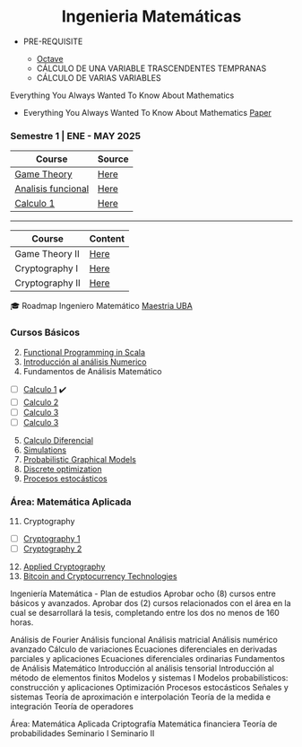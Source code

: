 <h1 align="center"> Ingenieria Matemáticas </b> </h1>

- PRE-REQUISITE

  - [Octave](./Octave)
  - CÁLCULO DE UNA VARIABLE TRASCENDENTES TEMPRANAS
  - CÁLCULO DE VARIAS VARIABLES

Everything You Always Wanted To Know About Mathematics

- Everything You Always Wanted To Know About Mathematics [Paper](https://www.math.cmu.edu/~jmackey/151_128/bws_book.pdf)

### Semestre 1 | ENE - MAY 2025

| Course                                     | Source                                               |
| ------------------------------------------ | ---------------------------------------------------- |
| [Game Theory](./GameTheory)                | [Here](https://www.coursera.org/learn/game-theory-1) |
| [Analisis funcional](./Analisis_funcional) | [Here](./Analisis_funcional)                         |
| [Calculo 1](./Calculo1)                    | [Here](./Calculo1)                                   |

---

| Course          | Content                                              |
| --------------- | ---------------------------------------------------- |
| Game Theory II  | [Here](https://www.coursera.org/learn/game-theory-2) |
| Cryptography I  | [Here](https://www.coursera.org/learn/crypto)        |
| Cryptography II | [Here](https://www.coursera.org/learn/crypto2)       |

🎓 Roadmap Ingeniero Matemático [Maestria UBA](https://www.fi.uba.ar/posgrado/maestrias/ingenieria-matematica/plan-de-estudios)

### Cursos Básicos

2. [Functional Programming in Scala](https://www.coursera.org/specializations/scala)
3. [Introducción al análisis Numerico](https://www.coursera.org/learn/intro-to-numerical-analysis)
4. Fundamentos de Análisis Matemático

- [ ] [Calculo 1](https://www.coursera.org/learn/calculo-1) ✔️
- [ ] [Calculo 2](https://www.coursera.org/learn/calculo-2)
- [ ] [Calculo 3](https://www.coursera.org/learn/calculo-3)
- [ ] [Calculo 3](https://www.coursera.org/learn/calculo-4)

5. [Calculo Diferencial](https://www.coursera.org/learn/calculo-diferencial)
6. [Simulations](https://www.coursera.org/learn/computers-waves-simulations)
7. [Probabilistic Graphical Models](https://www.coursera.org/specializations/probabilistic-graphical-models)
8. [Discrete optimization](https://www.coursera.org/learn/discrete-optimization)
9. [Procesos estocásticos](https://www.coursera.org/learn/stochasticprocesses)

### Área: Matemática Aplicada

11. Cryptography

- [ ] [Cryptography 1](https://www.coursera.org/learn/crypto)
- [ ] [Cryptography 2](https://www.coursera.org/learn/crypto2)

12. [Applied Cryptography](https://www.coursera.org/specializations/applied-crypto)
13. [Bitcoin and Cryptocurrency Technologies](https://www.coursera.org/learn/cryptocurrency)

Ingeniería Matemática - Plan de estudios
Aprobar ocho (8) cursos entre básicos y avanzados.
Aprobar dos (2) cursos relacionados con el área en la cual se desarrollará la tesis, completando entre los dos no menos de 160 horas.

Análisis de Fourier
Análisis funcional
Análisis matricial
Análisis numérico avanzado
Cálculo de variaciones
Ecuaciones diferenciales en derivadas parciales y aplicaciones
Ecuaciones diferenciales ordinarias
Fundamentos de Análisis Matemático
Introducción al análisis tensorial
Introducción al método de elementos finitos
Modelos y sistemas I
Modelos probabilísticos: construcción y aplicaciones
Optimización
Procesos estocásticos
Señales y sistemas
Teoría de aproximación e interpolación
Teoría de la medida e integración
Teoría de operadores

Área: Matemática Aplicada
Criptografía
Matemática financiera
Teoría de probabilidades
Seminario I
Seminario II
